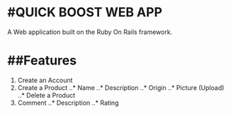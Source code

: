 #QUICK BOOST WEB APP
=====================

A Web application built on the Ruby On Rails framework.  


##Features
==========

1. Create an Account
2. Create a Product
..* Name
..* Description
..* Origin
..* Picture (Upload)
..* Delete a Product
3. Comment
..* Description
..* Rating

